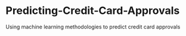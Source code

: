 # Predicting-Credit-Card-Approvals
Using machine learning methodologies to predict credit card approvals
